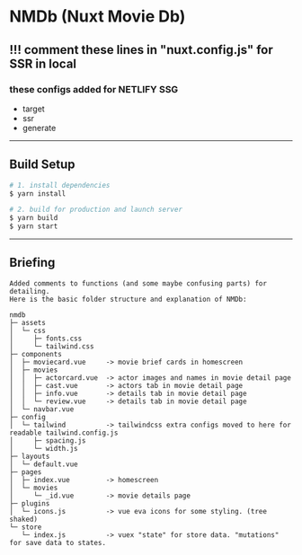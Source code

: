 # NMDb (Nuxt Movie Db)

## !!! comment these lines in "nuxt.config.js" for SSR in local
### these configs added for NETLIFY SSG
* target
* ssr
* generate
---
## Build Setup

```bash
# 1. install dependencies
$ yarn install

# 2. build for production and launch server
$ yarn build
$ yarn start

```
---
## Briefing
```
Added comments to functions (and some maybe confusing parts) for detailing.
Here is the basic folder structure and explanation of NMDb:

nmdb
├─ assets
│  └─ css
│     ├─ fonts.css
│     └─ tailwind.css
├─ components
│  ├─ moviecard.vue     -> movie brief cards in homescreen
│  ├─ movies
│  │  ├─ actorcard.vue  -> actor images and names in movie detail page
│  │  ├─ cast.vue       -> actors tab in movie detail page
│  │  ├─ info.vue       -> details tab in movie detail page
│  │  └─ review.vue     -> details tab in movie detail page
│  └─ navbar.vue
├─ config
│  └─ tailwind          -> tailwindcss extra configs moved to here for readable tailwind.config.js
│     ├─ spacing.js
│     └─ width.js
├─ layouts
│  └─ default.vue
├─ pages
│  ├─ index.vue         -> homescreen
│  └─ movies
│     └─ _id.vue        -> movie details page
├─ plugins
│  └─ icons.js          -> vue eva icons for some styling. (tree shaked)
└─ store
   └─ index.js          -> vuex "state" for store data. "mutations" for save data to states.
```
